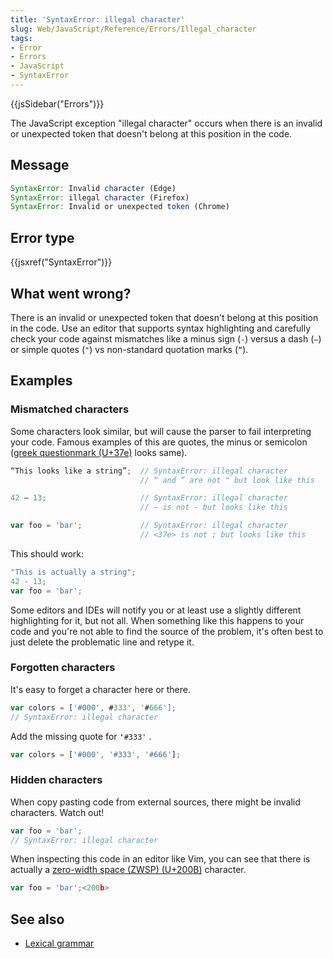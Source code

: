 ```yaml
---
title: 'SyntaxError: illegal character'
slug: Web/JavaScript/Reference/Errors/Illegal_character
tags:
- Error
- Errors
- JavaScript
- SyntaxError
---
```

{{jsSidebar("Errors")}}

The JavaScript exception "illegal character" occurs when there is an invalid or
unexpected token that doesn't belong at this position in the code.

## Message

```js
SyntaxError: Invalid character (Edge)
SyntaxError: illegal character (Firefox)
SyntaxError: Invalid or unexpected token (Chrome)
```

## Error type

{{jsxref("SyntaxError")}}

## What went wrong?

There is an invalid or unexpected token that doesn't belong at this position in
the code. Use an editor that supports syntax highlighting and carefully check
your code against mismatches like a minus sign (` - `) versus a dash (` – `) or
simple quotes (` " `) vs non-standard quotation marks (` “ `).

## Examples

### Mismatched characters

Some characters look similar, but will cause the parser to fail interpreting
your code. Famous examples of this are quotes, the minus or semicolon
([greek questionmark (U+37e)](https://en.wikipedia.org/wiki/Question_mark#Greek_question_mark)
looks same).

```js example-bad
“This looks like a string”;  // SyntaxError: illegal character
                             // “ and ” are not " but look like this

42 – 13;                     // SyntaxError: illegal character
                             // – is not - but looks like this

var foo = 'bar';             // SyntaxError: illegal character
                             // <37e> is not ; but looks like this
```

This should work:

```js example-good
"This is actually a string";
42 - 13;
var foo = 'bar';
```

Some editors and IDEs will notify you or at least use a slightly different
highlighting for it, but not all. When something like this happens to your code
and you're not able to find the source of the problem, it's often best to just
delete the problematic line and retype it.

### Forgotten characters

It's easy to forget a character here or there.

```js example-bad
var colors = ['#000', #333', '#666'];
// SyntaxError: illegal character
```

Add the missing quote for <code><strong>'</strong>#333'</code> .

```js example-good
var colors = ['#000', '#333', '#666'];
```

### Hidden characters

When copy pasting code from external sources, there might be invalid characters.
Watch out!

```js example-bad
var foo = 'bar';
// SyntaxError: illegal character
```

When inspecting this code in an editor like Vim, you can see that there is
actually a
[zero-width space (ZWSP) (U+200B)](https://en.wikipedia.org/wiki/Zero-width_space)
character.

```js
var foo = 'bar';<200b>
```

## See also

- [Lexical grammar](/en-US/docs/Web/JavaScript/Reference/Lexical_grammar)
